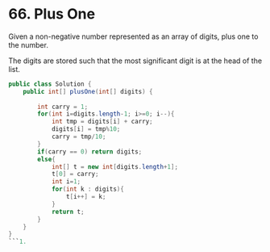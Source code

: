 # 66. Plus One

Given a non-negative number represented as an array of digits, plus one to the number.

The digits are stored such that the most significant digit is at the head of the list.

```java
public class Solution {
    public int[] plusOne(int[] digits) {
        
        int carry = 1;
        for(int i=digits.length-1; i>=0; i--){
            int tmp = digits[i] + carry;
            digits[i] = tmp%10;
            carry = tmp/10;
        }
        if(carry == 0) return digits;
        else{
            int[] t = new int[digits.length+1];
            t[0] = carry;
            int i=1;
            for(int k : digits){
                t[i++] = k;
            }
            return t;
        }
    }
}
```1. 
